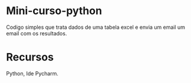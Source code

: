 # Mini-curso-python

Codigo simples que trata dados de uma tabela excel e envia um email um email com os resultados.

# Recursos 
Python, Ide Pycharm.

